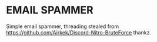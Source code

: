 # EMAIL SPAMMER
Simple email spammer, threading stealed from https://github.com/Airkek/Discord-Nitro-BruteForce thankz.
